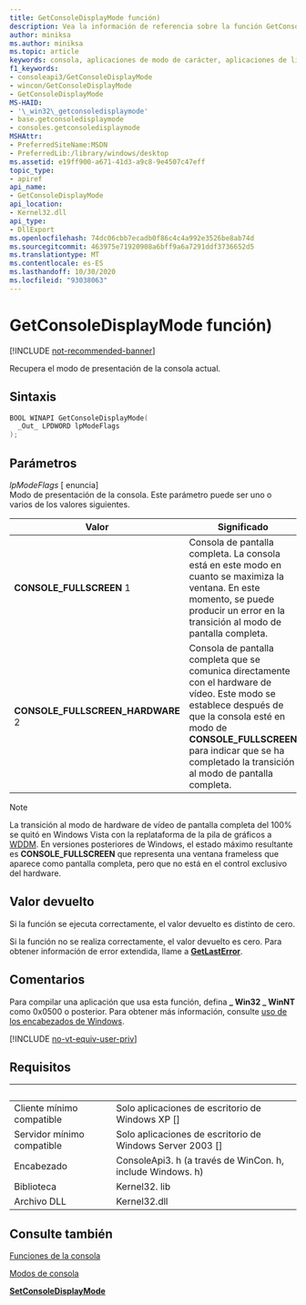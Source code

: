 ```yaml
---
title: GetConsoleDisplayMode función)
description: Vea la información de referencia sobre la función GetConsoleDisplayMode, que recupera el modo de presentación de la consola actual.
author: miniksa
ms.author: miniksa
ms.topic: article
keywords: consola, aplicaciones de modo de carácter, aplicaciones de línea de comandos, aplicaciones de terminal, API de consola
f1_keywords:
- consoleapi3/GetConsoleDisplayMode
- wincon/GetConsoleDisplayMode
- GetConsoleDisplayMode
MS-HAID:
- '\_win32\_getconsoledisplaymode'
- base.getconsoledisplaymode
- consoles.getconsoledisplaymode
MSHAttr:
- PreferredSiteName:MSDN
- PreferredLib:/library/windows/desktop
ms.assetid: e19ff900-a671-41d3-a9c8-9e4507c47eff
topic_type:
- apiref
api_name:
- GetConsoleDisplayMode
api_location:
- Kernel32.dll
api_type:
- DllExport
ms.openlocfilehash: 74dc06cbb7ecadb0f86c4c4a992e3526be8ab74d
ms.sourcegitcommit: 463975e71920908a6bff9a6a7291ddf3736652d5
ms.translationtype: MT
ms.contentlocale: es-ES
ms.lasthandoff: 10/30/2020
ms.locfileid: "93038063"
---
```

# <a name="getconsoledisplaymode-function"></a>GetConsoleDisplayMode función)

[!INCLUDE [not-recommended-banner](./includes/not-recommended-banner.md)]

Recupera el modo de presentación de la consola actual.

## <a name="syntax"></a>Sintaxis

```C
BOOL WINAPI GetConsoleDisplayMode(
  _Out_ LPDWORD lpModeFlags
);
```

## <a name="parameters"></a>Parámetros

*lpModeFlags* \[ enuncia\]  
Modo de presentación de la consola. Este parámetro puede ser uno o varios de los valores siguientes.

| Valor | Significado |
|-|-|
| **CONSOLE_FULLSCREEN** 1 | Consola de pantalla completa. La consola está en este modo en cuanto se maximiza la ventana. En este momento, se puede producir un error en la transición al modo de pantalla completa. |
| **CONSOLE_FULLSCREEN_HARDWARE** 2 | Consola de pantalla completa que se comunica directamente con el hardware de vídeo. Este modo se establece después de que la consola esté en modo de **CONSOLE_FULLSCREEN** para indicar que se ha completado la transición al modo de pantalla completa. |

> [!NOTE]
> La transición al modo de hardware de vídeo de pantalla completa del 100% se quitó en Windows Vista con la replataforma de la pila de gráficos a [WDDM](https://docs.microsoft.com//windows-hardware/drivers/display/introduction-to-the-windows-vista-and-later-display-driver-model). En versiones posteriores de Windows, el estado máximo resultante es **CONSOLE_FULLSCREEN** que representa una ventana frameless que aparece como pantalla completa, pero que no está en el control exclusivo del hardware.

## <a name="return-value"></a>Valor devuelto

Si la función se ejecuta correctamente, el valor devuelto es distinto de cero.

Si la función no se realiza correctamente, el valor devuelto es cero. Para obtener información de error extendida, llame a [**GetLastError**](https://msdn.microsoft.com/library/windows/desktop/ms679360).

## <a name="remarks"></a>Comentarios

Para compilar una aplicación que usa esta función, defina **\_ Win32 \_ WinNT** como 0x0500 o posterior. Para obtener más información, consulte [uso de los encabezados de Windows](https://msdn.microsoft.com/library/windows/desktop/aa383745).

[!INCLUDE [no-vt-equiv-user-priv](./includes/no-vt-equiv-user-priv.md)]

## <a name="requirements"></a>Requisitos

| &nbsp; | &nbsp; |
|-|-|
| Cliente mínimo compatible | Solo aplicaciones de escritorio de Windows XP \[\] |
| Servidor mínimo compatible | Solo aplicaciones de escritorio de Windows Server 2003 \[\] |
| Encabezado | ConsoleApi3. h (a través de WinCon. h, include Windows. h) |
| Biblioteca | Kernel32. lib |
| Archivo DLL | Kernel32.dll |

## <a name="see-also"></a>Consulte también

[Funciones de la consola](console-functions.md)

[Modos de consola](console-modes.md)

[**SetConsoleDisplayMode**](setconsoledisplaymode.md)

